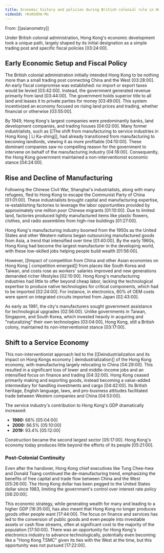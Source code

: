 ```yaml
---
title: Economic history and policies during British colonial rule in Hong Kong
videoId: rKvKUdhm-Ms
---
```


From: [[asianometry]] <br/> 

Under British colonial administration, Hong Kong's economic development took a unique path, largely shaped by its initial designation as a simple trading post and specific fiscal policies <a class="yt-timestamp" data-t="03:24:00">[03:24:00]</a>.

## Early Economic Setup and Fiscal Policy
The British colonial administration initially intended Hong Kong to be nothing more than a small trading post connecting China and the West <a class="yt-timestamp" data-t="03:28:00">[03:28:00]</a>. An early fiscal compromise was established: no import or export taxes would be levied <a class="yt-timestamp" data-t="03:42:00">[03:42:00]</a>. Instead, the government generated revenue primarily from land <a class="yt-timestamp" data-t="03:44:00">[03:44:00]</a>. The government holds superior title to all land and leases it to private parties for money <a class="yt-timestamp" data-t="03:49:00">[03:49:00]</a>. This system incentivized an economy focused on rising land prices and trading, whether financial or otherwise <a class="yt-timestamp" data-t="03:55:00">[03:55:00]</a>.

By 1949, Hong Kong's largest companies were predominantly banks, land development companies, and trading houses <a class="yt-timestamp" data-t="04:02:00">[04:02:00]</a>. Many former industrialists, such as [[The shift from manufacturing to service industries in Hong Kong | Li Ka-shing]], had already transitioned from manufacturing to becoming landlords, viewing it as more profitable <a class="yt-timestamp" data-t="04:10:00">[04:10:00]</a>. These dominant companies saw no compelling reason for the government to intervene on behalf of the manufacturing industry <a class="yt-timestamp" data-t="04:18:00">[04:18:00]</a>. Consequently, the Hong Kong government maintained a non-interventionist economic stance <a class="yt-timestamp" data-t="04:24:00">[04:24:00]</a>.

## Rise and Decline of Manufacturing
Following the Chinese Civil War, Shanghai's industrialists, along with many refugees, fled to Hong Kong to escape the Communist Party of China <a class="yt-timestamp" data-t="01:01:00">[01:01:00]</a>. These industrialists brought capital and manufacturing expertise, re-establishing factories to leverage the labor opportunities provided by approximately one million poor Chinese migrants <a class="yt-timestamp" data-t="01:10:00">[01:10:00]</a>. Due to limited land, factories produced lightly manufactured items like plastic flowers, clothes, and radio assemblies from high-rise buildings <a class="yt-timestamp" data-t="01:27:00">[01:27:00]</a>.

Hong Kong's manufacturing industry boomed from the 1950s as the United States and other Western nations began outsourcing manufactured goods from Asia, a trend that intensified over time <a class="yt-timestamp" data-t="01:40:00">[01:40:00]</a>. By the early 1960s, Hong Kong had become the largest manufacturer in the developing world, with these low-skilled jobs helping people build wealth <a class="yt-timestamp" data-t="01:56:00">[01:56:00]</a>.

However, [[Impact of competition from China and other Asian economies on Hong Kong | competition emerged]] from places like South Korea and Taiwan, and costs rose as workers' salaries improved and new generations demanded richer lifestyles <a class="yt-timestamp" data-t="02:10:00">[02:10:00]</a>. Hong Kong's manufacturing industries had little to offer beyond cheap labor, lacking the technological expertise to produce native technologies for critical components, which had to be imported <a class="yt-timestamp" data-t="02:24:00">[02:24:00]</a>. For instance, in electronics, 60% of OEM costs were spent on integrated circuits imported from Japan <a class="yt-timestamp" data-t="02:43:00">[02:43:00]</a>.

As early as 1981, the city's manufacturers sought government assistance for technological upgrades <a class="yt-timestamp" data-t="02:56:00">[02:56:00]</a>. Unlike governments in Taiwan, Singapore, and South Korea, which invested heavily in acquiring and "naturalizing" their own technologies <a class="yt-timestamp" data-t="03:04:00">[03:04:00]</a>, Hong Kong, still a British colony, maintained its non-interventionist stance <a class="yt-timestamp" data-t="03:17:00">[03:17:00]</a>.

## Shift to a Service Economy
This non-interventionist approach led to the [[Deindustrialization and its impact on Hong Kongs economy | deindustrialization]] of the Hong Kong economy, with manufacturing largely relocating to China <a class="yt-timestamp" data-t="04:29:00">[04:29:00]</a>. This resulted in a significant loss of lower and middle-income jobs and an intensified focus on finance and trading <a class="yt-timestamp" data-t="04:32:00">[04:32:00]</a>. Hong Kong ceased primarily making and exporting goods, instead becoming a value-added intermediary for handling investments and cargo <a class="yt-timestamp" data-t="04:42:00">[04:42:00]</a>. Its British heritage, English language, laws, and pro-business attitudes facilitated trade between Western companies and China <a class="yt-timestamp" data-t="04:53:00">[04:53:00]</a>.

The service industry's contribution to Hong Kong's GDP dramatically increased:
*   **1980:** 68% <a class="yt-timestamp" data-t="05:04:00">[05:04:00]</a>
*   **2000:** 86.5% <a class="yt-timestamp" data-t="05:10:00">[05:10:00]</a>
*   **2019:** 93.4% <a class="yt-timestamp" data-t="05:12:00">[05:12:00]</a>

Construction became the second largest sector <a class="yt-timestamp" data-t="05:17:00">[05:17:00]</a>. Hong Kong's economy today produces little beyond the efforts of its people <a class="yt-timestamp" data-t="05:21:00">[05:21:00]</a>.

### Post-Colonial Continuity
Even after the handover, Hong Kong chief executives like Tung Chee-hwa and Donald Tsang continued the de-manufacturing trend, emphasizing the benefits of free capital and trade flow between China and the West <a class="yt-timestamp" data-t="05:26:00">[05:26:00]</a>. The Hong Kong dollar has been pegged to the United States dollar since 1983, limiting the government's control over interest rate policy <a class="yt-timestamp" data-t="08:20:00">[08:20:00]</a>.

This economic strategy, while generating wealth for many and leading to a higher GDP <a class="yt-timestamp" data-t="16:35:00">[16:35:00]</a>, has also meant that Hong Kong no longer produces goods other people want <a class="yt-timestamp" data-t="17:44:00">[17:44:00]</a>. The focus on finance and services has led to the conversion of public goods and even people into investable assets or cash flow streams, often at significant cost to the majority of the population <a class="yt-timestamp" data-t="17:50:00">[17:50:00]</a>. There was an opportunity for Hong Kong's electronics industry to advance technologically, potentially even becoming like a "Hong Kong TSMC" given its ties with the West at the time, but this opportunity was not pursued <a class="yt-timestamp" data-t="17:22:00">[17:22:00]</a>.